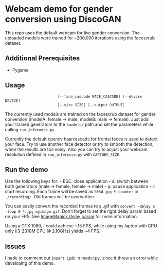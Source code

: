 Webcam demo for gender conversion using DiscoGAN
=========================================

This repo uses the default webcam for live gender conversion.
The uploaded models were trained for ~200,000 iterations using the facescrub dataset.

Additional Prerequisites
-------------
   - Pygame

Usage
-----
```usage: run_inference.py [-h] [--modelA MODELA] [--modelB MODELB]
                        [--face_cascade FACE_CASCADE] [--device DEVICE]
                        [--size SIZE] [--output OUTPUT] 
```
The currently used models are trained on the facescrub dataset for gender conversion (modelA: female -> male, modelB: male -> female).
Just add your trained generators to the `/models/` path and set the parameters while calling `run_inference.py`

Currently the default opencv haarcascade for frontal faces is used to detect your face.
Try to use another face detector or try to smooth the detection, when the results are too noisy.
Also you can try to adjust your webcam resolution defined in `run_inference.py` with `CAPTURE_SIZE`.


Run the demo
----------------
Use the following keys for:
    - ESC: close application
    - s: switch between both generators (male -> female, female -> male)
    - p: pause application
    - r: start recording. Each frame will be saved as `%03d.jpg % counter` in `./recording/`. Old frames will be overwritten.

You can easily convert the recorded frames to a .gif with `convert -delay 6 -loop 0 *.jpg myimage.gif`.
Don't forget to set the right delay param based on your FPS. See [ImageMagick Delay param](http://www.imagemagick.org/script/command-line-options.php#delay) for more information.

Using a GTX 1080, I could achieve ~15 FPS, while using my laptop with CPU only (i3-2310M CPU @ 2.10GHz) yields ~4 FPS.


Issues
------
I hade to comment out `import ipdb` in model.py, since it threw an error while developing of this demo.
